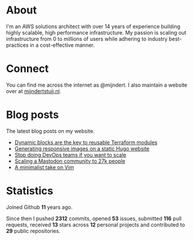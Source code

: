 # About

I'm an AWS solutions architect with over 14 years of experience building highly scalable, high performance infrastructure. My passion is scaling out infrastructure from 0 to millions of users while adhering to industry best-practices in a cost-effective manner.

# Connect

You can find me across the internet as @mijndert. I also maintain a website over at [mijndertstuij.nl](https://mijndertstuij.nl/).

# Blog posts

The latest blog posts on my website.

<!-- BLOGPOSTS:START -->
- [Dynamic blocks are the key to reusable Terraform modules](https://mijndertstuij.nl/posts/terraform-dynamic-blocks-modules/)
- [Generating responsive images on a static Hugo website](https://mijndertstuij.nl/posts/hugo-responsive-images/)
- [Stop doing DevOps teams if you want to scale](https://mijndertstuij.nl/posts/stop-doing-devops-teams/)
- [Scaling a Mastodon community to 27k people](https://mijndertstuij.nl/posts/scaling-mastodon-community/)
- [A minimalist take on Vim](https://mijndertstuij.nl/posts/a-minimalist-take-on-vim/)
<!-- BLOGPOSTS:END -->

# Statistics

Joined Github **11** years ago.

Since then I pushed **2312** commits, opened **53** issues, submitted **116** pull requests, received **13** stars across **12** personal projects and contributed to **29** public repositories.
